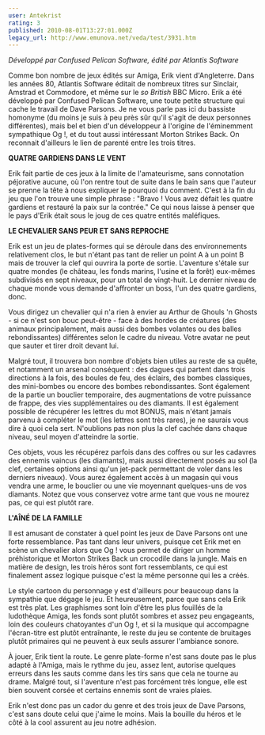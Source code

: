 ```yaml
---
user: Antekrist
rating: 3
published: 2010-08-01T13:27:01.000Z
legacy_url: http://www.emunova.net/veda/test/3931.htm
---
```

_Développé par Confused Pelican Software, édité par Atlantis Software_  

  

Comme bon nombre de jeux édités sur Amiga, Erik vient d'Angleterre. Dans les années 80, Atlantis Software éditait de nombreux titres sur Sinclair, Amstrad et Commodore, et même sur le _so British_ BBC Micro. Erik a été développé par Confused Pelican Software, une toute petite structure qui cache le travail de Dave Parsons. Je ne vous parle pas ici du bassiste homonyme (du moins je suis à peu près sûr qu'il s'agit de deux personnes différentes), mais bel et bien d'un développeur à l'origine de l'éminemment sympathique Og !, et du tout aussi intéressant Morton Strikes Back. On reconnait d'ailleurs le lien de parenté entre les trois titres.  

  

**QUATRE GARDIENS DANS LE VENT**  

Erik fait partie de ces jeux à la limite de l'amateurisme, sans connotation péjorative aucune, où l'on rentre tout de suite dans le bain sans que l'auteur se prenne la tête à nous expliquer le pourquoi du comment. C'est à la fin du jeu que l'on trouve une simple phrase : "Bravo ! Vous avez défait les quatre gardiens et restauré la paix sur la contrée." Ce qui nous laisse à penser que le pays d'Erik était sous le joug de ces quatre entités maléfiques.  

  

**LE CHEVALIER SANS PEUR ET SANS REPROCHE**  

Erik est un jeu de plates-formes qui se déroule dans des environnements relativement clos, le but n'étant pas tant de relier un point A à un point B mais de trouver la clef qui ouvrira la porte de sortie. L'aventure s'étale sur quatre mondes (le château, les fonds marins, l'usine et la forêt) eux-mêmes subdivisés en sept niveaux, pour un total de vingt-huit. Le dernier niveau de chaque monde vous demande d'affronter un boss, l'un des quatre gardiens, donc.  

Vous dirigez un chevalier qui n'a rien à envier au Arthur de Ghouls 'n Ghosts - si ce n'est son bouc peut-être - face à des hordes de créatures (des animaux principalement, mais aussi des bombes volantes ou des balles rebondissantes) différentes selon le cadre du niveau. Votre avatar ne peut que sauter et tirer droit devant lui.  

Malgré tout, il trouvera bon nombre d'objets bien utiles au reste de sa quête, et notamment un arsenal conséquent : des dagues qui partent dans trois directions à la fois, des boules de feu, des éclairs, des bombes classiques, des mini-bombes ou encore des bombes rebondissantes. Sont également de la partie un bouclier temporaire, des augmentations de votre puissance de frappe, des vies supplémentaires ou des diamants. Il est également possible de récupérer les lettres du mot BONUS, mais n'étant jamais parvenu à compléter le mot (les lettres sont très rares), je ne saurais vous dire à quoi cela sert. N'oublions pas non plus la clef cachée dans chaque niveau, seul moyen d'atteindre la sortie.  

Ces objets, vous les récupérez parfois dans des coffres ou sur les cadavres des ennemis vaincus (les diamants), mais aussi directement posés au sol (la clef, certaines options ainsi qu'un jet-pack permettant de voler dans les derniers niveaux). Vous aurez également accès à un magasin qui vous vendra une arme, le bouclier ou une vie moyennant quelques-uns de vos diamants. Notez que vous conservez votre arme tant que vous ne mourez pas, ce qui est plutôt rare.  

  

**L'AÎNÉ DE LA FAMILLE**  

Il est amusant de constater à quel point les jeux de Dave Parsons ont une forte ressemblance. Pas tant dans leur univers, puisque cet Erik met en scène un chevalier alors que Og ! vous permet de diriger un homme préhistorique et Morton Strikes Back un crocodile dans la jungle. Mais en matière de design, les trois héros sont fort ressemblants, ce qui est finalement assez logique puisque c'est la même personne qui les a créés.  

Le style cartoon du personnage y est d'ailleurs pour beaucoup dans la sympathie que dégage le jeu. Et heureusement, parce que sans cela Erik est très plat. Les graphismes sont loin d'être les plus fouillés de la ludothèque Amiga, les fonds sont plutôt sombres et assez peu engageants, loin des couleurs chatoyantes d'un Og !, et si la musique qui accompagne l'écran-titre est plutôt entraînante, le reste du jeu se contente de bruitages plutôt primaires qui ne peuvent à eux seuls assurer l'ambiance sonore.  

À jouer, Erik tient la route. Le genre plate-forme n'est sans doute pas le plus adapté à l'Amiga, mais le rythme du jeu, assez lent, autorise quelques erreurs dans les sauts comme dans les tirs sans que cela ne tourne au drame. Malgré tout, si l'aventure n'est pas forcément très longue, elle est bien souvent corsée et certains ennemis sont de vraies plaies.  

Erik n'est donc pas un cador du genre et des trois jeux de Dave Parsons, c'est sans doute celui que j'aime le moins. Mais la bouille du héros et le côté à la cool assurent au jeu notre adhésion.